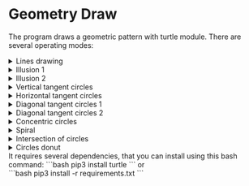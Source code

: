 # Geometry Draw
The program draws a geometric pattern with turtle module.
There are several operating modes:
<details><summary>Lines drawing</summary>
Output example:<br>
<img src="examples/lines.PNG" width="400" alt="Lines drawing">
</details>
<details><summary>Illusion 1</summary>
<img src="examples/illusion.PNG" width="400" alt="Illusion 1">
</details>
<details><summary>Illusion 2</summary>
<img src="examples/illusion2.PNG" width="400" alt="Illusion 2">
</details>
<details><summary>Vertical tangent circles</summary>
<img src="examples/vertical_tangent_circles.PNG" width="400" alt="Vertical tangent circles">
</details>
<details><summary>Horizontal tangent circles</summary>
<img src="examples/horizontal_tangent_circles.PNG" width="400" alt="Horizontal tangent circles">
</details>
<details><summary>Diagonal tangent circles 1</summary>
<img src="examples/diagonal_tangent_circles.PNG" width="400" alt="Diagonal tangent circles 1">
</details>
<details><summary>Diagonal tangent circles 2</summary>
<img src="examples/diagonal_tangent_circles2.PNG" width="400" alt="Diagonal tangent circles 2">
</details>
<details><summary>Concentric circles</summary>
<img src="examples/concentric_circles.PNG" width="400" alt="Concentric circles">
</details>
<details><summary>Spiral</summary>
<img src="examples/spiral.PNG" width="400" alt="Spiral">
</details>
<details><summary>Intersection of circles</summary>
<img src="examples/intersection_circles.PNG" width="400" alt="Intersection of circles">
</details>
<details><summary>Circles donut</summary>
<img src="examples/circles_donut.PNG" width="400" alt="Circles donut">
</details>
It requires several dependencies, that you can install using this bash command:
```bash
pip3 install turtle
```
or<br>
```bash
pip3 install -r requirements.txt
```
